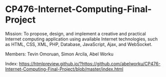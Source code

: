 # CP476-Internet-Computing-Final-Project
Mission: To propose, design, and implement a creative and practical Internet computing application using available Internet technologies, such as HTML, CSS, XML, PHP, Database, JavaScript, Ajax, and WebSocket. 

Members: Tevin Omoruan, Simon Arcila, Abel Worku

Index: https://htmlpreview.github.io/?https://github.com/abelworku/CP476-Internet-Computing-Final-Project/blob/master/index.html
